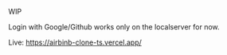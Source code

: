 WIP

Login with Google/Github works only on the localserver for now.

Live: https://airbinb-clone-ts.vercel.app/
